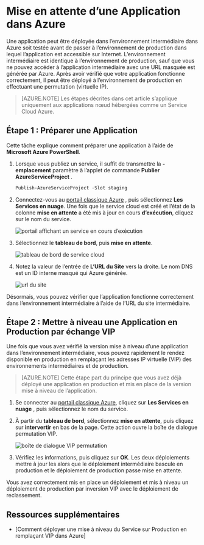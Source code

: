 <properties 
    pageTitle="Planifier un déploiement de service cloud (Node.js) | Microsoft Azure" 
    description="Découvrez comment déployer votre application Azure dans un environnement intermédiaire, puis déployez dans un environnement de production à l’aide de permutation (virtuelle IP)." 
    services="cloud-services" 
    documentationCenter="nodejs" 
    authors="rmcmurray" 
    manager="wpickett" 
    editor=""/>

<tags 
    ms.service="cloud-services" 
    ms.workload="tbd" 
    ms.tgt_pltfrm="na" 
    ms.devlang="nodejs" 
    ms.topic="article" 
    ms.date="08/11/2016" 
    ms.author="robmcm"/>



# <a name="staging-an-application-in-azure"></a>Mise en attente d’une Application dans Azure

Une application peut être déployée dans l’environnement intermédiaire dans Azure soit testée avant de passer à l’environnement de production dans lequel l’application est accessible sur Internet. L’environnement intermédiaire est identique à l’environnement de production, sauf que vous ne pouvez accéder à l’application intermédiaire avec une URL masquée est générée par Azure. Après avoir vérifié que votre application fonctionne correctement, il peut être déployé à l’environnement de production en effectuant une permutation (virtuelle IP).

> [AZURE.NOTE] Les étapes décrites dans cet article s’applique uniquement aux applications nœud hébergées comme un Service Cloud Azure.

## <a name="step-1-stage-an-application"></a>Étape 1 : Préparer une Application

Cette tâche explique comment préparer une application à l’aide de **Microsoft Azure PowerShell**.

1.  Lorsque vous publiez un service, il suffit de transmettre la **-emplacement** paramètre à l’applet de commande **Publier AzureServiceProject** .

    ```powershell
    Publish-AzureServiceProject -Slot staging
    ```

2.  Connectez-vous au [portail classique Azure] , puis sélectionnez **Les Services en nuage**. Une fois que le service cloud est créé et l’état de la colonne **mise en attente** a été mis à jour en cours **d’exécution**, cliquez sur le nom du service.

    ![portail affichant un service en cours d’exécution][cloud-service]

3.  Sélectionnez le **tableau de bord**, puis **mise en attente**.

    ![tableau de bord de service cloud][cloud-service-dashboard]

4. Notez la valeur de l’entrée de **L’URL du Site** vers la droite. Le nom DNS est un ID interne masqué qui Azure générée.

    ![url du site][cloud-service-staging-url]

Désormais, vous pouvez vérifier que l’application fonctionne correctement dans l’environnement intermédiaire à l’aide de l’URL du site intermédiaire.

## <a name="step-2-upgrade-an-application-in-production-by-swapping-vips"></a>Étape 2 : Mettre à niveau une Application en Production par échange VIP

Une fois que vous avez vérifié la version mise à niveau d’une application dans l’environnement intermédiaire, vous pouvez rapidement le rendez disponible en production en remplaçant les adresses IP virtuelle (VIP) des environnements intermédiaires et de production.

> [AZURE.NOTE] Cette étape part du principe que vous avez déjà déployé une application en production et mis en place de la version mise à niveau de l’application.

1.  Se connecter au [portail classique Azure], cliquez sur **Les Services en nuage** , puis sélectionnez le nom du service.

2.  À partir du **tableau de bord**, sélectionnez **mise en attente**, puis cliquez sur **intervertir** en bas de la page. Cette action ouvre la boîte de dialogue permutation VIP.

    ![boîte de dialogue VIP permutation][vip-swap-dialog]

3.  Vérifiez les informations, puis cliquez sur **OK**. Les deux déploiements mettre à jour les alors que le déploiement intermédiaire bascule en production et le déploiement de production passe mise en attente.

Vous avez correctement mis en place un déploiement et mis à niveau un déploiement de production par inversion VIP avec le déploiement de reclassement.

## <a name="additional-resources"></a>Ressources supplémentaires

- [Comment déployer une mise à niveau du Service sur Production en remplaçant VIP dans Azure]

[Portail classique Azure]: http://manage.windowsazure.com
[cloud-service]: ./media/cloud-services-nodejs-stage-application/staging-cloud-service-running.png
[cloud-service-dashboard]: ./media/cloud-services-nodejs-stage-application/cloud-service-dashboard-staging.png
[cloud-service-staging-url]: ./media/cloud-services-nodejs-stage-application/cloud-service-staging-url.png
[vip-swap-dialog]: ./media/cloud-services-nodejs-stage-application/vip-swap-dialog.png
[Comment déployer une mise à niveau du Service sur Production par inversion VIP dans Azure]: cloud-services-how-to-manage.md#how-to-swap-deployments-to-promote-a-staged-deployment-to-production

